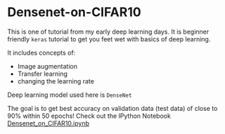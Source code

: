 # Densenet-on-CIFAR10

This is one of tutorial from my early deep learning days. It is beginner friendly `keras` tutorial to get you feet wet with basics of deep learning.

It includes concepts of:

- Image augmentation
- Transfer learning
- changing the learning rate

Deep learning model used here is `DenseNet`

The goal is to get best accuracy on validation data (test data) of close to 90% within 50 epochs! Check out the IPython Notebook [Densenet_on_CIFAR10.ipynb](https://github.com/Vishwa22/Densenet-on-CIFAR10/blob/master/Densenet_on_CIFAR10.ipynb)

